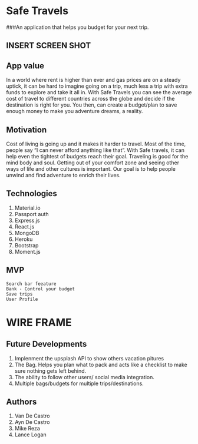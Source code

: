 # Safe Travels 
###An application that helps you budget for your next trip.

## INSERT SCREEN SHOT

## App value 
In a world where rent is higher than ever and gas prices are on a steady uptick, it can be hard to imagine going on a trip, much less a trip with extra funds to explore and take it all in. With Safe Travels you can see the average cost of travel to different countries across the globe and decide if the destination is right for you. You then, can create a budget/plan to save enough money to make you adventure dreams, a reality.

## Motivation
Cost of living is going up and it makes it harder to travel. Most of the time, people say “I can never afford anything like that”. With Safe travels, it can help even the tightest of budgets reach their goal. Traveling is good for the mind body and soul. Getting out of your comfort zone and seeing other ways of life and other cultures is important. Our goal is to help people unwind and find adventure to enrich their lives.

## Technologies 
1. Material.io
2. Passport auth
3. Express.js
4. React.js
5. MongoDB
6. Heroku
7. Bootstrap
8. Moment.js

## MVP
    Search bar feeature
    Bank - Control your budget 
    Save trips
    User Profile

# WIRE FRAME 

## Future Developments 
1. Implenment the upsplash API to show others vacation pitures 
2. The Bag. Helps you plan what to pack and acts like a checklist to make sure nothing gets left behind.
3. The ability to follow other users/ social media integration.
4. Multiple bags/budgets for multiple trips/destinations.

## Authors 
1. Van De Castro 
2. Ayn De Castro 
3. Mike Reza 
4. Lance Logan